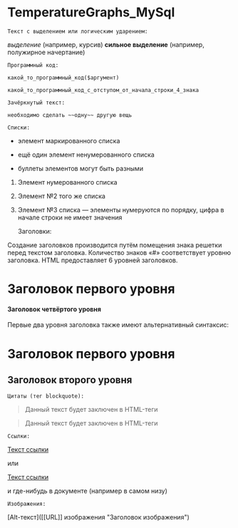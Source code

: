 ﻿# TemperatureGraphs_MySql


    Текст с выделением или логическим ударением:

 *выделение* (например, курсив)
 **сильное выделение** (например, полужирное начертание)

    Программный код:

 `какой_то_программный_код($аргумент)`

    какой_то_программный_код_с_отступом_от_начала_строки_4_знака

    Зачёркнутый текст:

    необходимо сделать ~~одну~~ другую вещь

    Списки:

 * элемент маркированного списка
 - ещё один элемент ненумерованного списка
 + буллеты элементов могут быть разными

 1. Элемент нумерованного списка
 2. Элемент №2 того же списка
 9. Элемент №3 списка — элементы нумеруются по порядку, цифра в начале строки не имеет значения

    Заголовки:

Создание заголовков производится путём помещения знака решетки перед текстом заголовка. Количество знаков «#» соответствует уровню заголовка. HTML предоставляет 6 уровней заголовков.

# Заголовок первого уровня
#### Заголовок четвёртого уровня

Первые два уровня заголовка также имеют альтернативный синтаксис:

Заголовок первого уровня
========================

Заголовок второго уровня
------------------------

    Цитаты (тег blockquote):

>Данный текст будет заключен в HTML-теги <blockquote></blockquote>

> Данный текст будет заключен в HTML-теги <blockquote></blockquote>

    Ссылки:

[Текст ссылки](адрес://ссылки.здесь "Заголовок ссылки")

или

[Текст ссылки][тег]

и где-нибудь в документе (например в самом низу)

[тег]: адрес://ссылки.здесь "Заголовок ссылки"

    Изображения:

[Alt-текст]([[URL]] изображения "Заголовок изображения")

